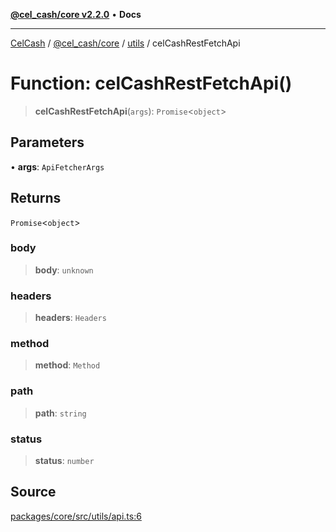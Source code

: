 [**@cel_cash/core v2.2.0**](../../README.md) • **Docs**

***

[CelCash](../../../../packages.md) / [@cel\_cash/core](../../README.md) / [utils](../README.md) / celCashRestFetchApi

# Function: celCashRestFetchApi()

> **celCashRestFetchApi**(`args`): `Promise`\<`object`\>

## Parameters

• **args**: `ApiFetcherArgs`

## Returns

`Promise`\<`object`\>

### body

> **body**: `unknown`

### headers

> **headers**: `Headers`

### method

> **method**: `Method`

### path

> **path**: `string`

### status

> **status**: `number`

## Source

[packages/core/src/utils/api.ts:6](https://github.com/Pyxlab/celcash/blob/b57c7034bd65dcd5b083f272f9cfe6cc4ff73f7b/packages/core/src/utils/api.ts#L6)
